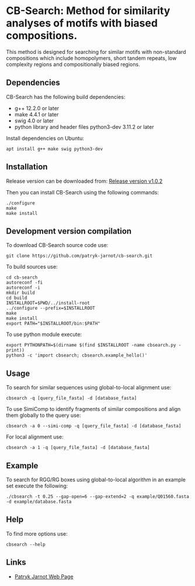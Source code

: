 # CB-Search: Method for similarity analyses of motifs with biased compositions.

This method is designed for searching for similar motifs with non-standard compositions which include homopolymers, short tandem repeats, low complexity regions and compositionally biased regions.

## Dependencies

CB-Search has the following build dependencies:
* g++ 12.2.0 or later
* make 4.4.1 or later
* swig 4.0 or later
* python library and header files python3-dev 3.11.2 or later

Install dependencies on Ubuntu:

```[bash]
apt install g++ make swig python3-dev
```

## Installation

Release version can be downloaded from:
[Release version v1.0.2](https://github.com/patryk-jarnot/cb-search/releases/download/v1.0.2/cbsearch-1.0.2.tar.gz)

Then you can install CB-Search using the following commands:

```[bash]
./configure
make
make install
```

## Development version compilation

To download CB-Search source code use:

```[bash]
git clone https://github.com/patryk-jarnot/cb-search.git
```

To build sources use:

```[bash]
cd cb-search
autoreconf -fi
autoreconf -i
mkdir build
cd build
INSTALLROOT=$PWD/../install-root
../configure --prefix=$INSTALLROOT
make
make install
export PATH="$INSTALLROOT/bin:$PATH"
```

To use python module execute:

```[bash]
export PYTHONPATH=$(dirname $(find $INSTALLROOT -name cbsearch.py -print))
python3 -c 'import cbsearch; cbsearch.example_hello()'
```

## Usage

To search for similar sequences using global-to-local alignment use:

```[bash]
cbsearch -q [query_file_fasta] -d [database_fasta]
```

To use SimiComp to identify fragments of similar compositions and align them globally to the query use:

```[bash]
cbsearch -a 0 --simi-comp -q [query_file_fasta] -d [database_fasta]
```

For local alignment use:

```[bash]
cbsearch -a 1 -q [query_file_fasta] -d [database_fasta]
```

## Example

To search for RGG/RG boxes using global-to-local algorithm in an example set execute the following:

```[bash]
./cbsearch -t 0.25 --gap-open=6 --gap-extend=2 -q example/Q01560.fasta -d example/database.fasta
```

## Help

To find more options use:

```[bash]
cbsearch --help
```

## Links
* [Patryk Jarnot Web Page](https://pjarnot.com)


